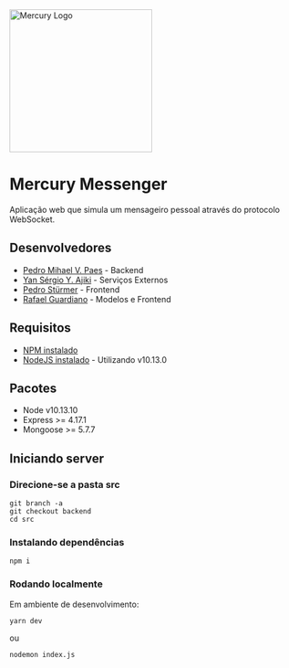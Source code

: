<img src="https://i.imgur.com/MuCKuL9.png" alt="Mercury Logo" data-canonical-src="https://i.imgur.com/MuCKuL9.png" width="250" />

# Mercury Messenger

Aplicação web que simula um mensageiro pessoal através do protocolo WebSocket.

## Desenvolvedores

* [Pedro Mihael V. Paes](https://github.com/opedropaes/) - Backend
* [Yan Sérgio Y. Ajiki](https://github.com/hi-im-yan/) - Serviços Externos
* [Pedro Stürmer](https://github.com/pedrost/) - Frontend
* [Rafael Guardiano](https://github.com/RafaelGuardiano95/) - Modelos e Frontend

## Requisitos
* [NPM instalado](https://www.npmjs.com/)
* [NodeJS instalado](https://nodejs.org/en/) - Utilizando v10.13.0

## Pacotes

- Node v10.13.10
- Express >= 4.17.1
- Mongoose >= 5.7.7

## Iniciando server

### Direcione-se a pasta src
```
git branch -a
git checkout backend
cd src
```
### Instalando dependências
```
npm i
```
### Rodando localmente
Em ambiente de desenvolvimento:
```
yarn dev
```
ou
```
nodemon index.js
```